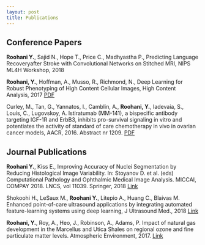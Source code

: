 ```yaml
---
layout: post
title: Publications
---
```


<h2>Conference Papers</h2>

**Roohani Y.**, Sajid N., Hope T., Price C., Madhyastha P., Predicting Language Recoveryafter Stroke with Convolutional Networks on Stitched MRI, NIPS ML4H Workshop, 2018

**Roohani, Y.**, Hoffman, A., Musso, R., Richmond, N.,  Deep Learning for Robust Phenotyping of High Content Cellular Images, High Content Analysis, 2017 [PDF](../Data/HCA_2017.pdf)

Curley, M., Tan, G., Yannatos, I., Camblin, A., **Roohani, Y.**, Iadevaia, S., Louis, C., Lugovskoy, A. Istiratumab (MM-141), a bispecific antibody targeting IGF-1R and ErbB3, inhibits pro-survival signaling in vitro and potentiates the activity of standard of care chemotherapy in vivo in ovarian cancer models, AACR, 2016. Abstract nr 1209. [PDF](../Data/AACR_2016.pdf)

<h2>Journal Publications</h2>

**Roohani Y.**, Kiss E., Improving Accuracy of Nuclei Segmentation by Reducing Histological Image Variability. In: Stoyanov D. et al. (eds) Computational Pathology and Ophthalmic Medical Image Analysis. MICCAI, COMPAY 2018. LNCS, vol 11039. Springer, 2018 [Link]('https://link.springer.com/chapter/10.1007%2F978-3-030-00949-6_1')

Shokoohi H., LeSaux M., **Roohani Y.**, Litepio A., Huang C., Blaivas M. Enhanced point-of-care ultrasound applications by integrating automated feature-learning systems using deep learning, J Ultrasound Med., 2018 [Link]('https://onlinelibrary.wiley.com/doi/abs/10.1002/jum.14860')

**Roohani, Y.**, Roy, A., Heo, J., Robinson, A., Adams, P. 
Impact of natural gas development in the Marcellus and Utica Shales on regional ozone and fine particulate matter levels. Atmospheric Environment, 2017. [Link](‘https://www.sciencedirect.com/science/article/pii/S1352231017300018')


